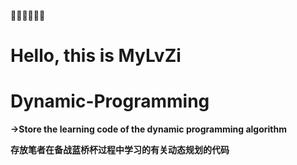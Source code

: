 🤗🤗🥰🥰💕💕

# Hello, this is MyLvZi

# Dynamic-Programming

**->Store the learning code of the dynamic programming algorithm**

**存放笔者在备战蓝桥杯过程中学习的有关动态规划的代码**
